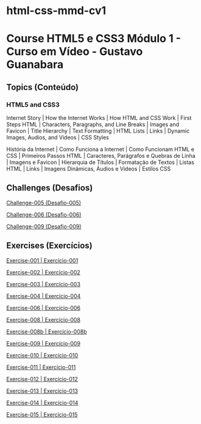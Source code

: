 # html-css-mmd-cv1
<h1>Course HTML5 e CSS3 Módulo 1 - Curso em Vídeo - Gustavo Guanabara</h1>

<h2>Topics (Conteúdo)</h2>
<h3> HTML5 and CSS3</h3>

<p>Internet Story | How the Internet Works | How HTML and CSS Work | First Steps HTML | Characters, Paragraphs, and Line Breaks | Images and Favicon | Title Hierarchy | Text Formatting | HTML Lists | Links | Dynamic Images, Audios, and Videos | CSS Styles</p>

<p>História da Internet | Como Funciona a Internet | Como Funcionam HTML e CSS | Primeiros Passos HTML | Caracteres, Parágrafos e Quebras de Linha | Imagens e Favicon | Hierarquia de Títulos | Formatação de Textos | Listas HTML | Links | Imagens Dinâmicas, Áudios e Vídeos | Estilos CSS </p>

<h2>Challenges (Desafios)</h2>

<p><a href="https://mayramduarte.github.io/html-css-mmd-cv1/desafios-mmd/ds005/index.html" target="_blank">Challenge-005 (Desafio-005)</a></p>
<p><a href="https://mayramduarte.github.io/html-css-mmd-cv1/desafios-mmd/ds006/index.html" target="_blank" >Challenge-006 (Desafio-006)</a></p>
<p><a href="https://mayramduarte.github.io/html-css-mmd-cv1/desafios-mmd/ds009/index.html" target="_blank">Challenge-009 (Desafio-009)</a></p>

<h2>Exercises (Exercícios)</h2>

<p><a href="https://mayramduarte.github.io/html-css-mmd-cv1/exercicios-mmd/ex001/index.html" target="_blank">Exercise-001 | Exercício-001</a></p>
<p><a href="https://mayramduarte.github.io/html-css-mmd-cv1/exercicios-mmd/ex002/index.html" target="_blank">Exercise-002 | Exercício-002</a></p>
<p><a href="https://mayramduarte.github.io/html-css-mmd-cv1/exercicios-mmd/ex003/index.html" target="_blank">Exercise-003 | Exercício-003</a></p>
<p><a href="https://mayramduarte.github.io/html-css-mmd-cv1/exercicios-mmd/ex004/index.html" target="_blank">Exercise-004 | Exercício-004</a></p>
<p><a href="https://mayramduarte.github.io/html-css-mmd-cv1/exercicios-mmd/ex006/index.html" target="_blank">Exercise-006 | Exercício-006</a></p>
<p><a href="https://mayramduarte.github.io/html-css-mmd-cv1/exercicios-mmd/ex008/index.html" target="_blank">Exercise-008 | Exercício-008</a></p>
<p><a href="https://mayramduarte.github.io/html-css-mmd-cv1/exercicios-mmd/ex008b/index.html" target="_blank">Exercise-008b | Exercício-008b</a></p>
<p><a href="https://mayramduarte.github.io/html-css-mmd-cv1/exercicios-mmd/ex009/index.html" target="_blank">Exercise-009 | Exercício-009</a></p>
<p><a href="https://mayramduarte.github.io/html-css-mmd-cv1/exercicios-mmd/ex010/index.html" target="_blank">Exercise-010 | Exercício-010</a></p>
<p><a href="https://mayramduarte.github.io/html-css-mmd-cv1/exercicios-mmd/ex011/index.html" target="_blank">Exercise-011 | Exercício-011</a></p>
<p><a href="https://mayramduarte.github.io/html-css-mmd-cv1/exercicios-mmd/ex012/index.html" target="_blank">Exercise-012 | Exercício-012</a></p>
<p><a href="https://mayramduarte.github.io/html-css-mmd-cv1/exercicios-mmd/ex013/index.html" target="_blank">Exercise-013 | Exercício-013</a></p>
<p><a href="https://mayramduarte.github.io/html-css-mmd-cv1/exercicios-mmd/ex014/index.html" target="_blank">Exercise-014 | Exercício-014</a></p>
<p><a href="https://mayramduarte.github.io/html-css-mmd-cv1/exercicios-mmd/ex015/index.html" target="_blank">Exercise-015 | Exercício-015</a></p>
